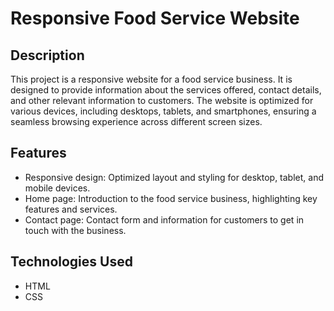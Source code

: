 # Responsive Food Service Website

## Description

This project is a responsive website for a food service business. It is designed to provide information about the services offered, contact details, and other relevant information to customers. The website is optimized for various devices, including desktops, tablets, and smartphones, ensuring a seamless browsing experience across different screen sizes.

## Features

- Responsive design: Optimized layout and styling for desktop, tablet, and mobile devices.
- Home page: Introduction to the food service business, highlighting key features and services.
- Contact page: Contact form and information for customers to get in touch with the business.

## Technologies Used

- HTML
- CSS
